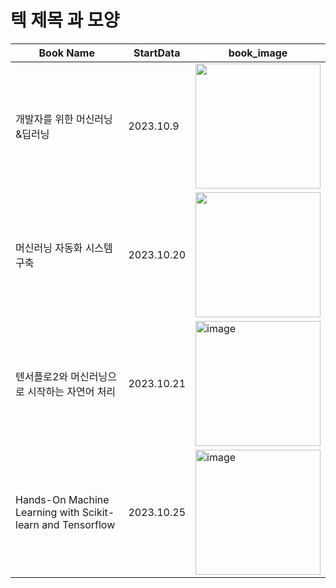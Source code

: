 # 텍 제목 과 모양

|Book Name|StartData|book_image|
|---|---|---|
|개발자를 위한 머신러닝&딥러닝 |2023.10.9 |<img src="https://github.com/minseo2000/minseo2000/assets/59526414/be268d61-3c2d-4725-a50d-c59434b14bb3" width="200">|
|머신러닝 자동화 시스템 구축|2023.10.20|<img src="https://github.com/minseo2000/minseo2000/assets/59526414/3fd72295-beb4-4562-b36d-2a62a82eeea4" width="200">|
|텐서플로2와 머신러닝으로 시작하는 자연어 처리|2023.10.21|<img width="200" alt="image" src="https://github.com/minseo2000/minseo2000/assets/59526414/a193dfba-b0b8-4816-8c16-85de626866d4">|
|Hands-On Machine Learning with Scikit-learn and Tensorflow|2023.10.25|<img width="200" alt="image" src="https://github.com/minseo2000/minseo2000/assets/59526414/51bc8336-7dae-41b5-93f7-9aa6f79e7135">|
